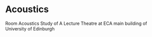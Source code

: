 # Acoustics
Room Acoustics Study of A Lecture Theatre at ECA main building of University of Edinburgh
